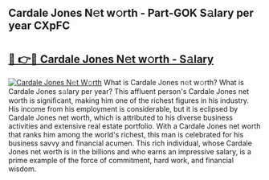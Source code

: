 ## Cardale Jones N𝚎t w𝚘rth - Part-GOK S𝚊lary per year CXpFC

# <h2><a href="http://gc36k4.nevu.top/?p=Cardale+Jones">🔗 👉🔴 Cardale Jones N𝚎t w𝚘rth - S𝚊lary</a></h2>

[![Cardale Jones N𝚎t W𝚘rth](https://i.imgur.com/Oavwk0R.jpeg)](http://gc36k4.nevu.top/?p=Cardale+Jones)
What is Cardale Jones n𝚎t w𝚘rth? What is Cardale Jones s𝚊lary per year?
This affluent person's Cardale Jones net worth is significant, making him one of the richest figures in his industry. His income from his employment is considerable, but it is eclipsed by Cardale Jones net worth, which is attributed to his diverse business activities and extensive real estate portfolio. With a Cardale Jones net worth that ranks him among the world's richest, this man is celebrated for his business savvy and financial acumen. This rich individual, whose Cardale Jones net worth is in the billions and who earns an impressive salary, is a prime example of the force of commitment, hard work, and financial wisdom.
